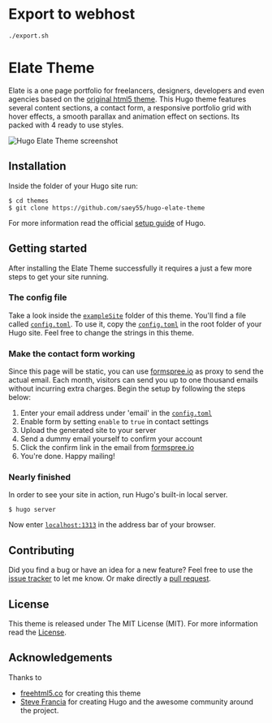 # Export to webhost

`./export.sh`

# Elate Theme
Elate is a one page portfolio for freelancers, designers, developers and even agencies based on the [original html5 theme](//freehtml5.co/elate-free-html5-bootstrap-template/). 
This Hugo theme features several content sections, a contact form, a responsive portfolio grid with hover effects, a smooth parallax and animation effect on sections. Its packed with 4 ready to use styles.

![Hugo Elate Theme screenshot](https://raw.githubusercontent.com/saey55/hugo-elate-theme/master/images/screenshot.png)

## Installation

Inside the folder of your Hugo site run:

    $ cd themes
    $ git clone https://github.com/saey55/hugo-elate-theme

For more information read the official [setup guide](//gohugo.io/overview/installing/) of Hugo.

## Getting started

After installing the Elate Theme successfully it requires a just a few more steps to get your site running.


### The config file

Take a look inside the [`exampleSite`](//github.com/saey55/hugo-elate-theme/tree/master/exampleSite) folder of this theme. You'll find a file called [`config.toml`](//github.com/saey55/hugo-elate-theme/blob/master/exampleSite/config.toml). To use it, copy the [`config.toml`](//github.com/saey55/hugo-elate-theme/blob/master/exampleSite/config.toml) in the root folder of your Hugo site. Feel free to change the strings in this theme.

### Make the contact form working

Since this page will be static, you can use [formspree.io](//formspree.io/) as proxy to send the actual email. Each month, visitors can send you up to one thousand emails without incurring extra charges. Begin the setup by following the steps below:

1. Enter your email address under 'email' in the [`config.toml`](//github.com/saey55/hugo-elate-theme/blob/master/exampleSite/config.toml)
2. Enable form by setting `enable` to `true` in contact settings
3. Upload the generated site to your server
4. Send a dummy email yourself to confirm your account
5. Click the confirm link in the email from [formspree.io](//formspree.io/)
6. You're done. Happy mailing!

### Nearly finished

In order to see your site in action, run Hugo's built-in local server. 

    $ hugo server

Now enter [`localhost:1313`](http://localhost:1313/) in the address bar of your browser.


## Contributing

Did you find a bug or have an idea for a new feature? Feel free to use the [issue tracker](//github.com/saey55/hugo-elate-theme/issues) to let me know. Or make directly a [pull request](//github.com/saey55/hugo-elate-theme/pulls).

## License

This theme is released under The MIT License (MIT). For more information read the [License](//github.com/saey55/hugo-elate-theme/blob/master/LICENSE.md).

## Acknowledgements

Thanks to 

- [freehtml5.co](//freehtml5.co) for creating this theme
- [Steve Francia](//github.com/spf13) for creating Hugo and the awesome community around the project.
